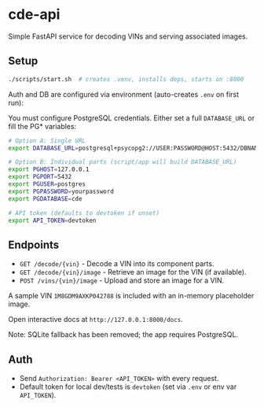 # cde-api

Simple FastAPI service for decoding VINs and serving associated images.

## Setup

```bash
./scripts/start.sh  # creates .venv, installs deps, starts on :8000
```

Auth and DB are configured via environment (auto-creates `.env` on first run):

You must configure PostgreSQL credentials. Either set a full `DATABASE_URL` or fill the PG* variables:

```bash
# Option A: Single URL
export DATABASE_URL=postgresql+psycopg2://USER:PASSWORD@HOST:5432/DBNAME

# Option B: Individual parts (script/app will build DATABASE_URL)
export PGHOST=127.0.0.1
export PGPORT=5432
export PGUSER=postgres
export PGPASSWORD=yourpassword
export PGDATABASE=cde

# API token (defaults to devtoken if unset)
export API_TOKEN=devtoken
```

## Endpoints

- `GET /decode/{vin}` - Decode a VIN into its component parts.
- `GET /decode/{vin}/image` - Retrieve an image for the VIN (if available).
- `POST /vins/{vin}/image` - Upload and store an image for a VIN.

A sample VIN `1M8GDM9AXKP042788` is included with an in-memory placeholder image.

Open interactive docs at `http://127.0.0.1:8000/docs`.

Note: SQLite fallback has been removed; the app requires PostgreSQL.

## Auth

- Send `Authorization: Bearer <API_TOKEN>` with every request.
- Default token for local dev/tests is `devtoken` (set via `.env` or env var `API_TOKEN`).
